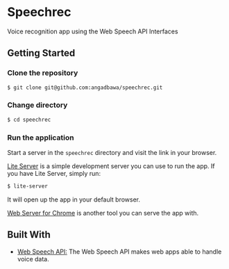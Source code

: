 # Speechrec
Voice recognition app using the Web Speech API Interfaces

## Getting Started

### Clone the repository
```bash
$ git clone git@github.com:angadbawa/speechrec.git
```

### Change directory
```bash
$ cd speechrec
```

### Run the application
Start a server in the `speechrec` directory and visit the link in your browser.

[Lite Server](https://www.npmjs.com/package/lite-server) is a simple development server you can use to run the app. If you have Lite Server, simply run:
```bash
$ lite-server
```
It will open up the app in your default browser.

[Web Server for Chrome](https://chrome.google.com/webstore/detail/web-server-for-chrome/ofhbbkphhbklhfoeikjpcbhemlocgigb?hl=en) is another tool you can serve the app with.

## Built With
- [Web Speech API:](https://developer.mozilla.org/en-US/docs/Web/API/Web_Speech_API) The Web Speech API makes web apps able to handle voice data.
